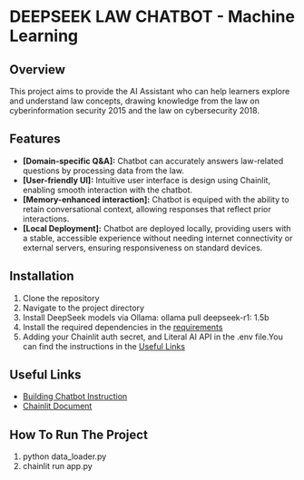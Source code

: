 # DEEPSEEK LAW CHATBOT - Machine Learning 

## Overview
This project aims to provide the AI Assistant who can help learners explore and understand law concepts, drawing knowledge from the law on cyberinformation security 2015 and the law on cybersecurity 2018.


## Features

- **[Domain-specific Q&A]:** Chatbot can accurately answers law-related questions by processing data from the law.
- **[User-friendly UI]:** Intuitive user interface is design using Chainlit, enabling smooth interaction with the chatbot.
- **[Memory-enhanced interaction]:** Chatbot is equiped with the ability to retain conversational context, allowing responses that reflect prior interactions.
- **[Local Deployment]:** Chatbot are deployed locally, providing users with a stable, accessible experience without needing internet connectivity or external servers, ensuring responsiveness on standard devices.

## Installation 

1. Clone the repository
2. Navigate to the project directory
3. Install DeepSeek models via Ollama: ollama pull deepseek-r1: 1.5b
4. Install the required dependencies in the [requirements](https://github.com/ThaiDuongLe20022003/Intern-and-Thesis/blob/main/requirements.txt)
5. Adding your Chainlit auth secret, and Literal AI API in the .env file.You can find the instructions in the [Useful Links](#useful-links)

## Useful Links
- [Building Chatbot Instruction](https://docs.llamaindex.ai/en/stable/understanding/putting_it_all_together/chatbots/building_a_chatbot/)
- [Chainlit Document](https://docs.chainlit.io/get-started/overview)

## How To Run The Project
1. python data_loader.py
2. chainlit run app.py
